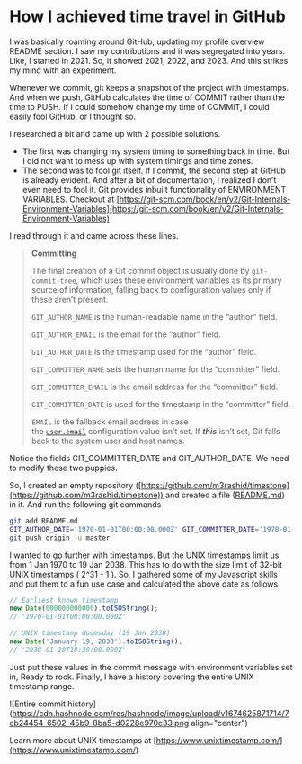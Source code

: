 # How I achieved time travel in GitHub

I was basically roaming around GitHub, updating my profile overview README section. I saw my contributions and it was segregated into years. Like, I started in 2021. So, it showed 2021, 2022, and 2023. And this strikes my mind with an experiment.

Whenever we commit, git keeps a snapshot of the project with timestamps. And when we push, GitHub calculates the time of COMMIT rather than the time to PUSH. If I could somehow change my time of COMMIT, I could easily fool GitHub, or I thought so.

I researched a bit and came up with 2 possible solutions.

- The first was changing my system timing to something back in time. But I did not want to mess up with system timings and time zones.
- The second was to fool git itself. If I commit, the second step at GitHub is already evident. And after a bit of documentation, I realized I don’t even need to fool it. Git provides inbuilt functionality of ENVIRONMENT VARIABLES. Checkout at [https://git-scm.com/book/en/v2/Git-Internals-Environment-Variables](https://git-scm.com/book/en/v2/Git-Internals-Environment-Variables)

I read through it and came across these lines.

> **Committing**
>
> The final creation of a Git commit object is usually done by `git-commit-tree`, which uses these environment variables as its primary source of information, falling back to configuration values only if these aren’t present.
>
> `GIT_AUTHOR_NAME` is the human-readable name in the “author” field.
>
> `GIT_AUTHOR_EMAIL` is the email for the “author” field.
>
> `GIT_AUTHOR_DATE` is the timestamp used for the “author” field.
>
> `GIT_COMMITTER_NAME` sets the human name for the “committer” field.
>
> `GIT_COMMITTER_EMAIL` is the email address for the “committer” field.
>
> `GIT_COMMITTER_DATE` is used for the timestamp in the “committer” field.
>
> `EMAIL` is the fallback email address in case the [`user.email`](http://user.email) configuration value isn’t set. If **_this_** isn’t set, Git falls back to the system user and host names.

Notice the fields GIT_COMMITTER_DATE and GIT_AUTHOR_DATE. We need to modify these two puppies.

So, I created an empty repository ([https://github.com/m3rashid/timestone](https://github.com/m3rashid/timestone)) and created a file ([README.md](http://README.md)) in it. And run the following git commands

```bash
git add README.md
GIT_AUTHOR_DATE='1970-01-01T00:00:00.000Z' GIT_COMMITTER_DATE='1970-01-01T00:00:00.000Z' git commit -m 'hello from past'
git push origin -u master
```

I wanted to go further with timestamps. But the UNIX timestamps limit us from 1 Jan 1970 to 19 Jan 2038. This has to do with the size limit of 32-bit UNIX timestamps ( 2^31 - 1 ). So, I gathered some of my Javascript skills and put them to a fun use case and calculated the above date as follows

```javascript
// Earliest known timestamp
new Date(000000000000).toISOString();
// '1970-01-01T00:00:00.000Z'

// UNIX timestamp doomsday (19 Jan 2038)
new Date('January 19, 2038').toISOString();
// '2038-01-18T18:30:00.000Z'
```

Just put these values in the commit message with environment variables set in, Ready to rock. Finally, I have a history covering the entire UNIX timestamp range.

![Entire commit history](https://cdn.hashnode.com/res/hashnode/image/upload/v1674625871714/7cb24454-6502-45b9-8ba5-d0228e970c33.png align="center")

Learn more about UNIX timestamps at [https://www.unixtimestamp.com/](https://www.unixtimestamp.com/)
